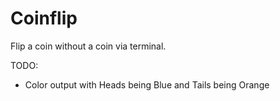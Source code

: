 # Coinflip

Flip a coin without a coin via terminal.

TODO:
- Color output with Heads being Blue and Tails being Orange